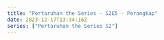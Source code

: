 ```yaml
---
title: "Pertaruhan the Series - S2E5 - Perangkap"
date: 2023-12-17T13:34:16Z
series: ["Pertaruhan the Series S2"]
---
```



<mux-player stream-type="on-demand"
  src="https://kp3d-my.sharepoint.com/personal/ryoo_kp3d_onmicrosoft_com/_layouts/15/download.aspx?share=EbTM-FQ9gHJOpE6EC7ZGBAoB97pUGRQfExVKLRKtLSjuFA" prefer-playback="mse" controls>
  </mux-player>
  
  
  <script src="https://cdn.jsdelivr.net/npm/@mux/mux-player"></script>
  
 <script type="application/ld+json">
 {
  "@context": "https://schema.org/",
  "@type": "VideoObject",
  "name": "Pertaruhan the Series - S2E5 - Perangkap",
  "contentUrl": "https://stream.mux.com/6rpXEIIh8PmIJzbiI1QMEvGAmRJPhunPtrUlKmjW01fg.m3u8",
  "thumbnailUrl": "https://www.themoviedb.org/t/p/original/zwsJRRmVozVZ1tDs8buIs97pCqm.jpg?width=314&fit_mode=preserve&time=25",
  "uploadDate": "2023-12-17T13:34:16Z",
}

</script>